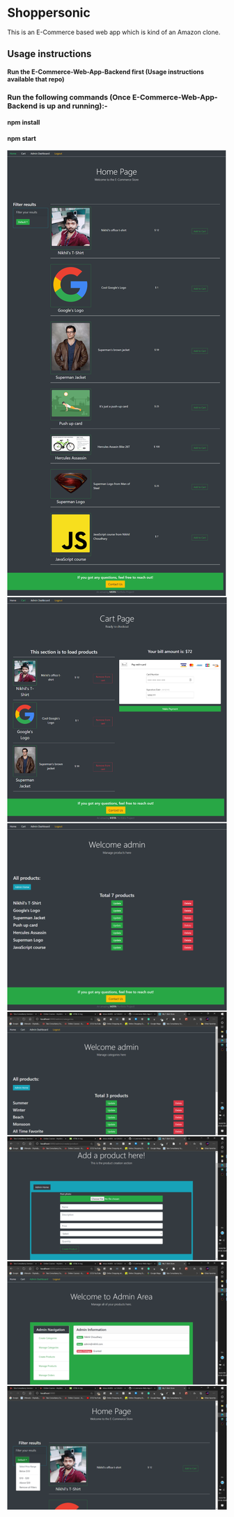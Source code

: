# Shoppersonic
This is an E-Commerce based web app which is kind of an Amazon clone.

## Usage instructions
#### Run the E-Commerce-Web-App-Backend first (Usage instructions available that repo)
### Run the following commands (Once E-Commerce-Web-App-Backend is up and running):-
#### npm install
#### npm start

![](public/MERN_HomePage.png)
![](public/MERN_CartSection.png)
![](public/MERN_ManageProducts.png)
![](public/screenshot1.png)
![](public/Screenshot2.png)
![](public/Screenshot3.png)
![](public/Screenshot4.png)
